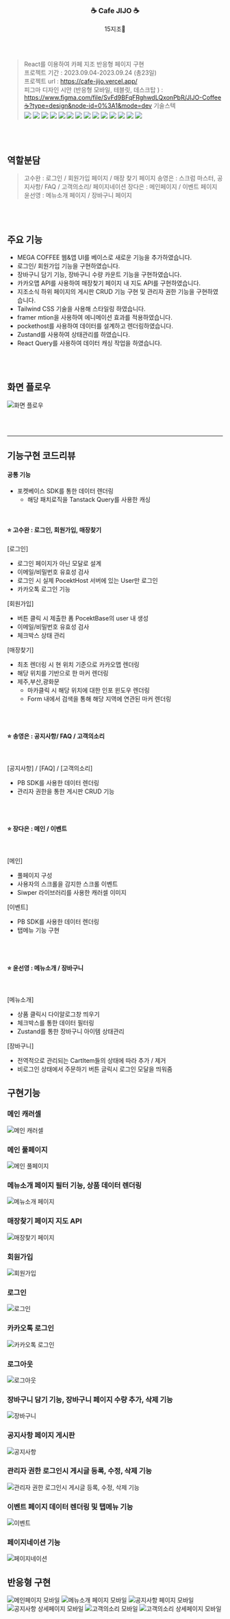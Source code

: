<div align=center>
    <h3>☕ Cafe JIJO ☕</h3>
    <p>15지조👊</p>
</div>
</br></br>

> React를 이용하여 카페 지조 반응형 페이지 구현  
> 프로젝트 기간 : 2023.09.04-2023.09.24 (총23일)  
> 프로젝트 url : https://cafe-jijo.vercel.app/  
> 피그마 디자인 시안 (반응형 모바일, 테블릿, 데스크탑 ) :
> https://www.figma.com/file/SvFd9BFqFRghwdLQxonPbR/JIJO-Coffee☕?type=design&node-id=0%3A1&mode=dev
> 기술스텍  
>  <img src="https://img.shields.io/badge/html5-E34F26?style=for-the-badge&logo=html5&logoColor=white"> <img src="https://img.shields.io/badge/tailwind-1572B6?style=for-the-badge&logo=tailwindcss&logoColor=white"> <img src ="https://img.shields.io/badge/react-61DAFB.svg?&style=for-the-badge&logo=react&logoColor=white"/> <img src="https://img.shields.io/badge/git-F05032?style=for-the-badge&logo=git&logoColor=white"> <img src="https://img.shields.io/badge/github-181817?style=for-the-badge&logo=github&logoColor=white"> <img src="https://img.shields.io/badge/notion-0000?style=for-the-badge&logo=notion&logoColor=white"> <img src="https://img.shields.io/badge/reactquery-FF4154?style=for-the-badge&logo=reactquery&logoColor=white"> <img src="https://img.shields.io/badge/Zustand-F1124?style=for-the-badge&logo=Zustand&logoColor=white"> <img src="https://img.shields.io/badge/pocketbase-B8DBE4?style=for-the-badge&logo=pocketbase&logoColor=white"> <img src="https://img.shields.io/badge/Prettier-F7B93E?style=for-the-badge&logo=Prettier&logoColor=white"> <img src="https://img.shields.io/badge/ESLint-4B32C3?style=for-the-badge&logo=ESLint&logoColor=white"> <img src="https://img.shields.io/badge/framer-0055FF?style=for-the-badge&logo=framer&logoColor=white"> <img src="https://img.shields.io/badge/javascript-9855FF?style=for-the-badge&logo=javascript&logoColor=white"> <img src="https://img.shields.io/badge/vercel-000000?style=for-the-badge&logo=vercel&logoColor=white">

</br></br>

## 역할분담

> 고수완 : 로그인 / 회원가입 페이지 / 매장 찾기 페이지
> 송영은 : 스크럼 마스터, 공지사항/ FAQ / 고객의소리/ 페이지네이션
> 장다은 : 메인페이지 / 이벤트 페이지
> 윤선영 : 메뉴소개 페이지 / 장바구니 페이지

</br></br>

## 주요 기능

- MEGA COFFEE 웹&앱 UI를 베이스로 새로운 기능을 추가하였습니다.
- 로그인/ 회원가입 기능을 구현하였습니다.
- 장바구니 담기 기능, 장바구니 수량 카운트 기능을 구현하였습니다.
- 카카오맵 API를 사용하여 매장찾기 페이지 내 지도 API를 구현하였습니다.
- 지조소식 하위 페이지의 게시판 CRUD 기능 구현 및 관리자 권한 기능을 구현하였습니다.
- Tailwind CSS 기술을 사용해 스타일링 하였습니다.
- framer mtion을 사용하여 에니메이션 효과를 적용하였습니다.
- pockethost를 사용하여 데이터를 설계하고 렌더링하였습니다.
- Zustand를 사용하여 상태관리를 하였습니다.
- React Query를 사용하여 데이터 캐싱 작업을 하였습니다.

</br></br>

## 화면 플로우

![화면 플로우](/src/assets/images/readme/15-jijo_flow-chart.jpg)

</br></br>

---

## 기능구현 코드리뷰

#### 공통 기능

- 포켓베이스 SDK를 통한 데이터 렌더링
  - 해당 패치로직을 Tanstack Query를 사용한 캐싱

</br>

#### ⭐️ 고수완 : 로그인, 회원가입, 매장찾기

[로그인]

- 로그인 페이지가 아닌 모달로 설계
- 이메일/비밀번호 유효성 검사
- 로그인 시 실제 PocektHost 서버에 있는 User만 로그인
- 카카오톡 로그인 기능

[회원가입]

- 버튼 클릭 시 제출한 폼 PocektBase의 user 내 생성
- 이메일/비밀번호 유효성 검사
- 체크박스 상태 관리

[매장찾기]

- 최초 렌더링 시 현 위치 기준으로 카카오맵 렌더링
- 해당 위치를 기반으로 한 마커 렌더링
- 제주,부산,광화문
  - 마카클릭 시 해당 위치에 대한 인포 윈도우 렌더링
  - Form 내에서 검색을 통해 해당 지역에 연관된 마커 렌더링

</br></br>

#### ⭐️ 송영은 : 공지사항/ FAQ / 고객의소리

</br>

[공지사항] / [FAQ] /
[고객의소리]

- PB SDK를 사용한 데이터 렌더링
- 관리자 권한을 통한 게시판 CRUD 기능

</br></br>

#### ⭐️ 장다은 : 메인 / 이벤트

</br>

[메인]

- 풀페이지 구성
- 사용자의 스크롤을 감지한 스크롤 이벤트
- Siwper 라이브러리를 사용한 캐러셀 이미지

[이벤트]

- PB SDK를 사용한 데이터 렌더링
- 탭메뉴 기능 구현

</br></br>

#### ⭐️ 윤선영 : 메뉴소개 / 장바구니

</br>

[메뉴소개]

- 상품 클릭시 다이알로그창 띄우기
- 체크박스를 통한 데이터 필터링
- Zustand를 통한 장바구니 아이템 상태관리

[장바구니]

- 전역적으로 관리되는 CartItem들의 상태에 따라 추가 / 제거
- 비로그인 상태에서 주문하기 버튼 글릭시 로그인 모달을 띄워줌

## 구현기능

### 메인 캐러셀

![메인 캐러셀](/src/assets/images/readme/Main_carousel.gif)

### 메인 풀페이지

![메인 풀페이지](/src/assets/images/readme/Main_Fullpage.gif)

### 메뉴소개 페이지 필터 기능, 상품 데이터 렌더링

![메뉴소개 페이지](/src/assets/images/readme/Menu.gif)

### 매장찾기 페이지 지도 API

![매장찾기 페이지](/src/assets/images/readme/FindStore.gif)

### 회원가입

![회원가입](/src/assets/images/readme/SignUp.gif)

### 로그인

![로그인](/src/assets/images/readme/SignIn.gif)

### 카카오톡 로그인

![카카오톡 로그인](/src/assets/images/readme/KakaotalkSignin.gif)

### 로그아웃

![로그아웃](/src/assets/images/readme/Logout.gif)

### 장바구니 담기 기능, 장바구니 페이지 수량 추가, 삭제 기능

![장바구니](/src/assets/images/readme/Cart.gif)

### 공지사항 페이지 게시판

![공지사항](/src/assets/images/readme/FAQ.gif)

### 관리자 권한 로그인시 게시글 등록, 수정, 삭제 기능

![관리자 권한 로그인시 게시글 등록, 수정, 삭제 기능](/src/assets/images/readme/CRUD.gif)

### 이벤트 페이지 데이터 렌더링 및 탭메뉴 기능

![이벤트](/src/assets/images/readme/Event.gif)

### 페이지네이션 기능

![페이지네이션](/src/assets/images/readme/Pagination.gif)

## 반응형 구현

![메인페이지 모바일](/src/assets/images/readme/mobile_main.png)
![메뉴소개 페이지 모바일](/src/assets/images/readme/mobile_menu.png)
![공지사항 페이지 모바일](/src/assets/images/readme/mobile_FAQ.png)
![공지사항 상세페이지 모바일](/src/assets/images/readme/mobile_FAQDetail.png)
![고객의소리 모바일](/src/assets/images/readme/mobile_customer.png)
![고객의소리 상세페이지 모바일](/src/assets/images/readme/mobile_customerDetail.png)
